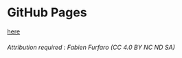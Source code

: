 # GitHub Pages

 [here](https://fabienfrfr.github.io)

###### Attribution required : Fabien Furfaro (CC 4.0 BY NC ND SA)